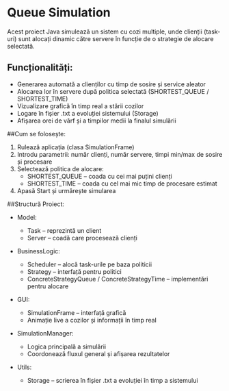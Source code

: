 # Queue Simulation

Acest proiect Java simulează un sistem cu cozi multiple, unde clienții (task-uri) sunt alocați dinamic către servere în funcție de o strategie de alocare selectată.

## Funcționalități:
- Generarea automată a clienților cu timp de sosire și service aleator
- Alocarea lor în servere după politica selectată (SHORTEST_QUEUE / SHORTEST_TIME)
- Vizualizare grafică în timp real a stării cozilor
- Logare în fișier .txt a evoluției sistemului (Storage)
- Afișarea orei de vârf și a timpilor medii la finalul simulării

##Cum se folosește:
1. Rulează aplicația (clasa SimulationFrame)
2. Introdu parametrii: număr clienți, număr servere, timpi min/max de sosire și procesare
3. Selectează politica de alocare:
   - SHORTEST_QUEUE – coada cu cei mai puțini clienți
   - SHORTEST_TIME – coada cu cel mai mic timp de procesare estimat
4. Apasă Start și urmărește simularea

##Structură Proiect:
- Model:
  - Task – reprezintă un client
  - Server – coadă care procesează clienți

- BusinessLogic:
  - Scheduler – alocă task-urile pe baza politicii
  - Strategy – interfață pentru politici
  - ConcreteStrategyQueue / ConcreteStrategyTime – implementări pentru alocare

- GUI:
  - SimulationFrame – interfață grafică
  - Animație live a cozilor și informații în timp real

- SimulationManager:
  - Logica principală a simulării
  - Coordonează fluxul general și afișarea rezultatelor

- Utils:
  - Storage – scrierea în fișier .txt a evoluției în timp a sistemului
